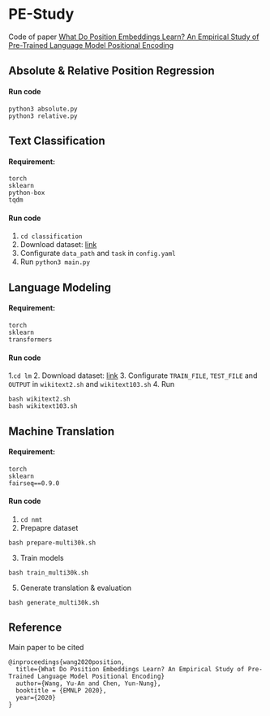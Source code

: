 # PE-Study
Code of paper [What Do Position Embeddings Learn? An Empirical Study of Pre-Trained Language Model Positional Encoding](https://arxiv.org/abs/2010.04903)

## Absolute & Relative Position Regression
#### Run code
```
python3 absolute.py
python3 relative.py
```

## Text Classification
#### Requirement:
```
torch
sklearn
python-box
tqdm
```
#### Run code
1. ```cd classification```
2. Download dataset: [link](https://github.com/AcademiaSinicaNLPLab/sentiment_dataset)
3. Configurate `data_path` and `task` in `config.yaml`
4. Run
```python3 main.py```

## Language Modeling
#### Requirement:
```
torch
sklearn
transformers
```
#### Run code
1.```cd lm```
2. Download dataset: [link](https://www.salesforce.com/products/einstein/ai-research/the-wikitext-dependency-language-modeling-dataset/)
3. Configurate `TRAIN_FILE`, `TEST_FILE` and `OUTPUT` in `wikitext2.sh` and `wikitext103.sh`
4. Run
```
bash wikitext2.sh
bash wikitext103.sh
```
## Machine Translation

#### Requirement:
```
torch
sklearn
fairseq==0.9.0
```
#### Run code
1. ```cd nmt```
2. Prepapre dataset
```
bash prepare-multi30k.sh
```
3. Train models
```
bash train_multi30k.sh
```
5. Generate translation & evaluation
```
bash generate_multi30k.sh
```
## Reference
Main paper to be cited
```
@inproceedings{wang2020position,
  title={What Do Position Embeddings Learn? An Empirical Study of Pre-Trained Language Model Positional Encoding}
  author={Wang, Yu-An and Chen, Yun-Nung},
  booktitle = {EMNLP 2020},
  year={2020}
}
```
